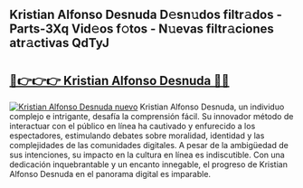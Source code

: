 ## Kristian Alfonso Desnuda D𝚎sn𝚞dos filtr𝚊dos - Parts-3Xq Vid𝚎os f𝚘tos - N𝚞evas filtr𝚊ciones atr𝚊ctivas QdTyJ

# <h2><a href="http://mb1jno.tromn.icu/?c=Kristian+Alfonso+Desnuda">🔗👉👉👉 Kristian Alfonso Desnuda 🔗🔗</a></h2>

[![Kristian Alfonso Desnuda nuevo](https://i.imgur.com/pEAQMta.gif)](http://mb1jno.tromn.icu/?c=Kristian+Alfonso+Desnuda)
Kristian Alfonso Desnuda, un individuo complejo e intrigante, desafía la comprensión fácil. Su innovador método de interactuar con el público en línea ha cautivado y enfurecido a los espectadores, estimulando debates sobre moralidad, identidad y las complejidades de las comunidades digitales. A pesar de la ambigüedad de sus intenciones, su impacto en la cultura en línea es indiscutible. Con una dedicación inquebrantable y un encanto innegable, el progreso de Kristian Alfonso Desnuda en el panorama digital es imparable.
